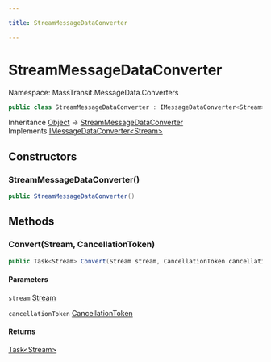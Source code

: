 ```yaml
---

title: StreamMessageDataConverter

---
```


# StreamMessageDataConverter

Namespace: MassTransit.MessageData.Converters

```csharp
public class StreamMessageDataConverter : IMessageDataConverter<Stream>
```

Inheritance [Object](https://learn.microsoft.com/en-us/dotnet/api/system.object) → [StreamMessageDataConverter](../masstransit-messagedata-converters/streammessagedataconverter)<br/>
Implements [IMessageDataConverter\<Stream\>](../masstransit-metadata/imessagedataconverter-1)

## Constructors

### **StreamMessageDataConverter()**

```csharp
public StreamMessageDataConverter()
```

## Methods

### **Convert(Stream, CancellationToken)**

```csharp
public Task<Stream> Convert(Stream stream, CancellationToken cancellationToken)
```

#### Parameters

`stream` [Stream](https://learn.microsoft.com/en-us/dotnet/api/system.io.stream)<br/>

`cancellationToken` [CancellationToken](https://learn.microsoft.com/en-us/dotnet/api/system.threading.cancellationtoken)<br/>

#### Returns

[Task\<Stream\>](https://learn.microsoft.com/en-us/dotnet/api/system.threading.tasks.task-1)<br/>

